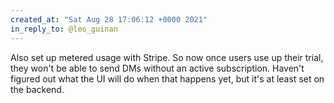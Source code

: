 ```yaml
---
created_at: "Sat Aug 28 17:06:12 +0000 2021"
in_reply_to: @leo_guinan
---
```


Also set up metered usage with Stripe. So now once users use up their trial, they won't be able to send DMs without an active subscription. Haven't figured out what the UI will do when that happens yet, but it's at least set on the backend.